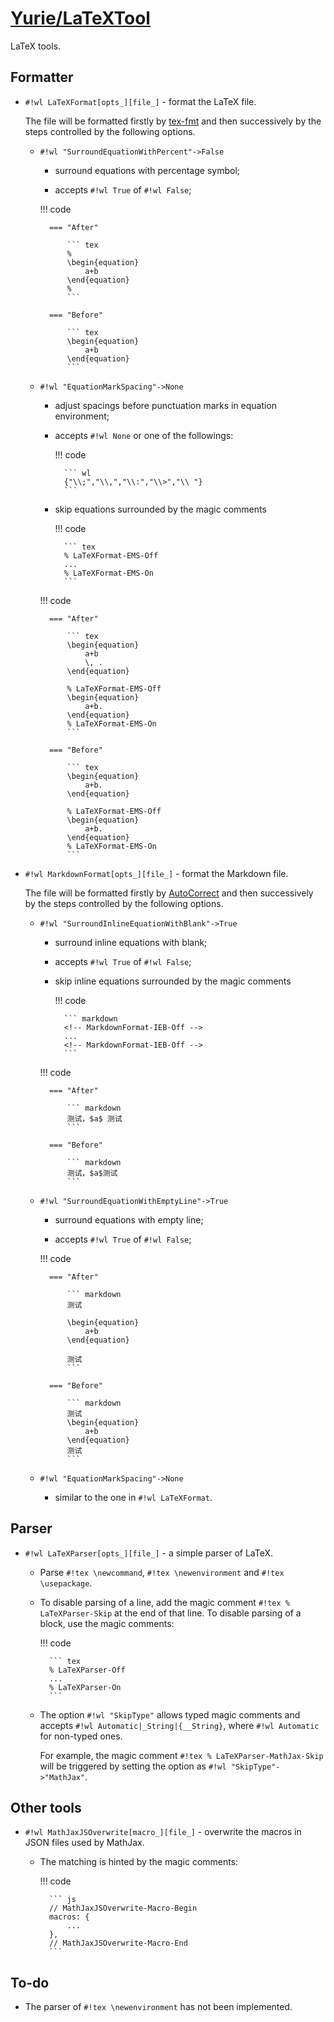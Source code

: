 # [Yurie/LaTeXTool](https://github.com/yuriever/Yurie-LaTeXTool)

LaTeX tools.


## Formatter

* `#!wl LaTeXFormat[opts_][file_]` - format the LaTeX file.

    The file will be formatted firstly by [tex-fmt](https://github.com/WGUNDERWOOD/tex-fmt) and then successively by the steps controlled by the following options.

    * `#!wl "SurroundEquationWithPercent"->False`

        * surround equations with percentage symbol;

        * accepts `#!wl True` of `#!wl False`;

        !!! code

            === "After"

                ``` tex
                %
                \begin{equation}
                    a+b
                \end{equation}
                %
                ```

            === "Before"

                ``` tex
                \begin{equation}
                    a+b
                \end{equation}
                ```

    * `#!wl "EquationMarkSpacing"->None`

        * adjust spacings before punctuation marks in equation environment;

        * accepts `#!wl None` or one of the followings:

            !!! code

                ``` wl
                {"\\;","\\,","\\:","\\>","\\ "}
                ```

        * skip equations surrounded by the magic comments

            !!! code

                ``` tex
                % LaTeXFormat-EMS-Off
                ...
                % LaTeXFormat-EMS-On
                ```

        !!! code

            === "After"

                ``` tex
                \begin{equation}
                    a+b
                    \, .
                \end{equation}

                % LaTeXFormat-EMS-Off
                \begin{equation}
                    a+b.
                \end{equation}
                % LaTeXFormat-EMS-On
                ```

            === "Before"

                ``` tex
                \begin{equation}
                    a+b.
                \end{equation}

                % LaTeXFormat-EMS-Off
                \begin{equation}
                    a+b.
                \end{equation}
                % LaTeXFormat-EMS-On
                ```

* `#!wl MarkdownFormat[opts_][file_]` - format the Markdown file.

    The file will be formatted firstly by [AutoCorrect](https://github.com/huacnlee/autocorrect) and then successively by the steps controlled by the following options.

    * `#!wl "SurroundInlineEquationWithBlank"->True`

        * surround inline equations with blank;

        * accepts `#!wl True` of `#!wl False`;

        * skip inline equations surrounded by the magic comments

            !!! code

                ``` markdown
                <!-- MarkdownFormat-IEB-Off -->
                ...
                <!-- MarkdownFormat-IEB-Off -->
                ```

        !!! code

            === "After"

                ``` markdown
                测试，$a$ 测试
                ```

            === "Before"

                ``` markdown
                测试，$a$测试
                ```

    * `#!wl "SurroundEquationWithEmptyLine"->True`

        * surround equations with empty line;

        * accepts `#!wl True` of `#!wl False`;

        !!! code

            === "After"

                ``` markdown
                测试

                \begin{equation}
                    a+b
                \end{equation}

                测试
                ```

            === "Before"

                ``` markdown
                测试
                \begin{equation}
                    a+b
                \end{equation}
                测试
                ```

    * `#!wl "EquationMarkSpacing"->None`

        * similar to the one in `#!wl LaTeXFormat`.


## Parser

* `#!wl LaTeXParser[opts_][file_]` - a simple parser of LaTeX.

    * Parse `#!tex \newcommand`, `#!tex \newenvironment` and `#!tex \usepackage`.

    * To disable parsing of a line, add the magic comment `#!tex % LaTeXParser-Skip` at the end of that line. To disable parsing of a block, use the magic comments:

        !!! code

            ``` tex
            % LaTeXParser-Off
            ...
            % LaTeXParser-On
            ```

    * The option `#!wl "SkipType"` allows typed magic comments and accepts `#!wl Automatic|_String|{__String}`, where `#!wl Automatic` for non-typed ones.

        For example, the magic comment `#!tex % LaTeXParser-MathJax-Skip` will be triggered by setting the option as `#!wl "SkipType"->"MathJax"`.


## Other tools

* `#!wl MathJaxJSOverwrite[macro_][file_]` - overwrite the macros in JSON files used by MathJax.

    * The matching is hinted by the magic comments:

        !!! code

            ``` js
            // MathJaxJSOverwrite-Macro-Begin
            macros: {
                ...
            },
            // MathJaxJSOverwrite-Macro-End
            ```


## To-do

* The parser of `#!tex \newenvironment` has not been implemented.
